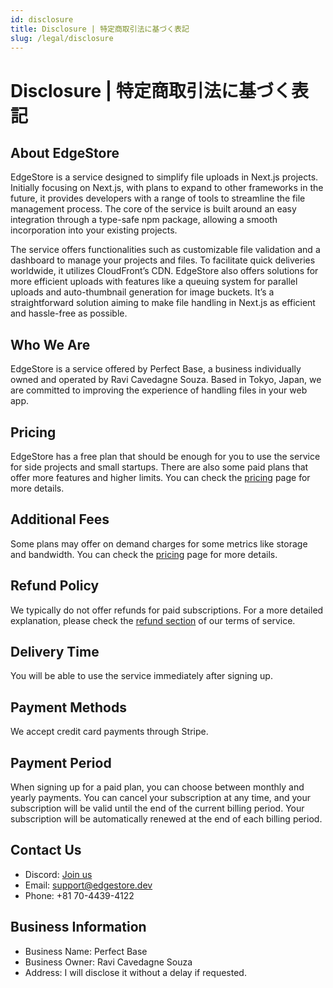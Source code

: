 ```yaml
---
id: disclosure
title: Disclosure | 特定商取引法に基づく表記
slug: /legal/disclosure
---
```


# Disclosure | 特定商取引法に基づく表記

## About EdgeStore

EdgeStore is a service designed to simplify file uploads in Next.js projects. Initially focusing on Next.js, with plans to expand to other frameworks in the future, it provides developers with a range of tools to streamline the file management process. The core of the service is built around an easy integration through a type-safe npm package, allowing a smooth incorporation into your existing projects.

The service offers functionalities such as customizable file validation and a dashboard to manage your projects and files. To facilitate quick deliveries worldwide, it utilizes CloudFront’s CDN. EdgeStore also offers solutions for more efficient uploads with features like a queuing system for parallel uploads and auto-thumbnail generation for image buckets. It’s a straightforward solution aiming to make file handling in Next.js as efficient and hassle-free as possible.

## Who We Are

EdgeStore is a service offered by Perfect Base, a business individually owned and operated by Ravi Cavedagne Souza. Based in Tokyo, Japan, we are committed to improving the experience of handling files in your web app.

## Pricing

EdgeStore has a free plan that should be enough for you to use the service for side projects and small startups. There are also some paid plans that offer more features and higher limits. You can check the [pricing](/pricing) page for more details.

## Additional Fees

Some plans may offer on demand charges for some metrics like storage and bandwidth. You can check the [pricing](https://edgestore.dev/pricing) page for more details.

## Refund Policy

We typically do not offer refunds for paid subscriptions. For a more detailed explanation, please check the [refund section](https://edgestore.dev/legal/terms#refund-policy) of our terms of service.

## Delivery Time

You will be able to use the service immediately after signing up.

## Payment Methods

We accept credit card payments through Stripe.

## Payment Period

When signing up for a paid plan, you can choose between monthly and yearly payments. You can cancel your subscription at any time, and your subscription will be valid until the end of the current billing period. Your subscription will be automatically renewed at the end of each billing period.

## Contact Us

- Discord: [Join us](https://discord.gg/HvrnhRTfgQ)
- Email: support@edgestore.dev
- Phone: +81 70-4439-4122

## Business Information

- Business Name: Perfect Base
- Business Owner: Ravi Cavedagne Souza
- Address: I will disclose it without a delay if requested.
